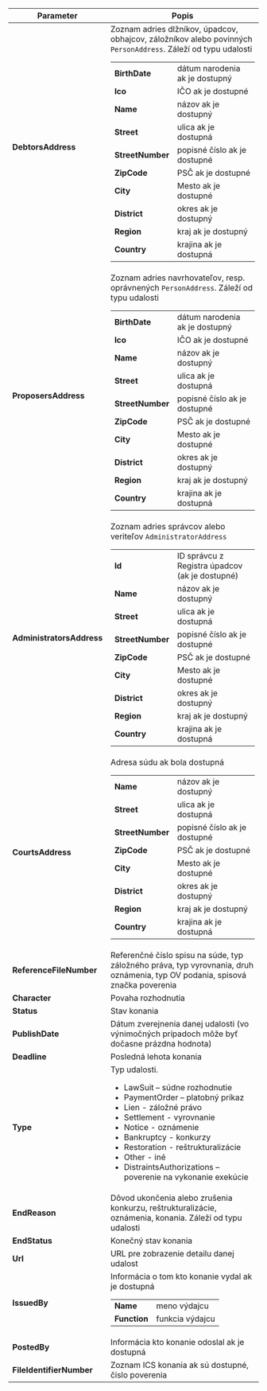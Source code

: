 | Parameter | Popis |
| ----------- | ----------- |
| **DebtorsAddress** | Zoznam adries dlžníkov, úpadcov, obhajcov, záložníkov alebo povinných `PersonAddress`. Záleží od typu udalosti <table><tr><td>**BirthDate**</td><td>dátum narodenia ak je dostupný</td></tr><tr><td>**Ico**</td><td>IČO ak je dostupné</td></tr><tr><td>**Name**</td><td>názov ak je dostupný</td></tr><tr><td>**Street**</td><td>ulica ak je dostupná</td></tr><tr><td>**StreetNumber**</td><td>popisné číslo ak je dostupné</td></tr><tr><td>**ZipCode**</td><td>PSČ ak je dostupné</td></tr><tr><td>**City**</td><td>Mesto ak je dostupné</td></tr><tr><td>**District**</td><td>okres ak je dostupný</td></tr><tr><td>**Region**</td><td>kraj ak je dostupný</td></tr><tr><td>**Country**</td><td>krajina ak je dostupná</td></tr></table> |
| **ProposersAddress** | Zoznam adries navrhovateľov, resp. oprávnených `PersonAddress`. Záleží od typu udalosti <table><tr><td>**BirthDate**</td><td>dátum narodenia ak je dostupný</td></tr><tr><td>**Ico**</td><td>IČO ak je dostupné</td></tr><tr><td>**Name**</td><td>názov ak je dostupný</td></tr><tr><td>**Street**</td><td>ulica ak je dostupná</td></tr><tr><td>**StreetNumber**</td><td>popisné číslo ak je dostupné</td></tr><tr><td>**ZipCode**</td><td>PSČ ak je dostupné</td></tr><tr><td>**City**</td><td>Mesto ak je dostupné</td></tr><tr><td>**District**</td><td>okres ak je dostupný</td></tr><tr><td>**Region**</td><td>kraj ak je dostupný</td></tr><tr><td>**Country**</td><td>krajina ak je dostupná</td></tr></table> |
| **AdministratorsAddress** | Zoznam adries správcov alebo veriteľov `AdministratorAddress` <table><tr><td>**Id**</td><td>ID správcu z Registra úpadcov (ak je dostupné)</td></tr><tr><td>**Name**</td><td>názov ak je dostupný</td></tr><tr><td>**Street**</td><td>ulica ak je dostupná</td></tr><tr><td>**StreetNumber**</td><td>popisné číslo ak je dostupné</td></tr><tr><td>**ZipCode**</td><td>PSČ ak je dostupné</td></tr><tr><td>**City**</td><td>Mesto ak je dostupné</td></tr><tr><td>**District**</td><td>okres ak je dostupný</td></tr><tr><td>**Region**</td><td>kraj ak je dostupný</td></tr><tr><td>**Country**</td><td>krajina ak je dostupná</td></tr></table> |
| **CourtsAddress** | Adresa súdu ak bola dostupná <table><tr><td>**Name**</td><td>názov ak je dostupný</td></tr><tr><td>**Street**</td><td>ulica ak je dostupná</td></tr><tr><td>**StreetNumber**</td><td>popisné číslo ak je dostupné</td></tr><tr><td>**ZipCode**</td><td>PSČ ak je dostupné</td></tr><tr><td>**City**</td><td>Mesto ak je dostupné</td></tr><tr><td>**District**</td><td>okres ak je dostupný</td></tr><tr><td>**Region**</td><td>kraj ak je dostupný</td></tr><tr><td>**Country**</td><td>krajina ak je dostupná</td></tr></table> |
| **ReferenceFileNumber** | Referenčné číslo spisu na súde, typ záložného práva, typ vyrovnania, druh oznámenia, typ OV podania, spisová značka poverenia |
| **Character** | Povaha rozhodnutia |
| **Status** | Stav konania |
| **PublishDate** | Dátum zverejnenia danej udalosti (vo výnimočných prípadoch môže byť dočasne prázdna hodnota) |
| **Deadline** | Posledná lehota konania |
| **Type** |Typ udalosti. <ul><li>LawSuit – súdne rozhodnutie</li><li>PaymentOrder – platobný príkaz</li><li>Lien - záložné právo</li><li>Settlement - vyrovnanie</li><li>Notice - oznámenie</li><li>Bankruptcy - konkurzy</li><li>Restoration - reštrukturalizácie </li><li>Other - iné</li><li>DistraintsAuthorizations – poverenie na vykonanie exekúcie</li></ul> |
| **EndReason** | Dôvod ukončenia alebo zrušenia konkurzu, reštrukturalizácie, oznámenia, konania. Záleží od typu udalosti  |
| **EndStatus** | Konečný stav konania |
| **Url** | URL pre zobrazenie detailu danej udalost |
| **IssuedBy** | Informácia o tom kto konanie vydal ak je dostupná <table><tr><td>**Name**</td><td>meno výdajcu</td></tr><tr><td>**Function**</td><td>funkcia výdajcu</td></tr></table> |
| **PostedBy** | Informácia kto konanie odoslal ak je dostupná |
| **FileIdentifierNumber** | Zoznam ICS konania ak sú dostupné, číslo poverenia |